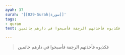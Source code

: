 ```yaml
---
ayah: 37
surah: '[[029-Surah|سورة]]'
tags:
- quran
text: فكذبوه فأخذتهم الرجفة فأصبحوا في دارهم جاثمين

---
```

> فكذبوه فأخذتهم الرجفة فأصبحوا في دارهم جاثمين
